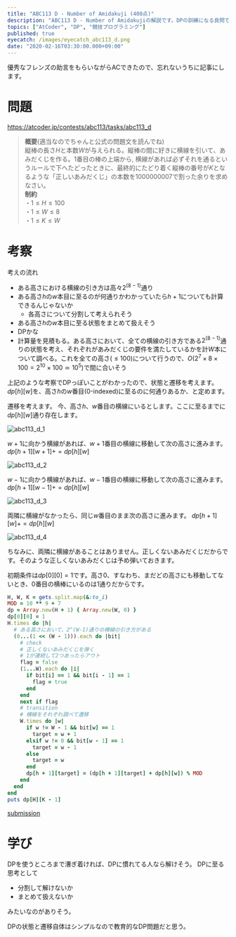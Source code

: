 ```yaml
---
title: "ABC113 D - Number of Amidakuji (400点)"
description: "ABC113 D - Number of Amidakujiの解説です。DPの訓練になる良問です。"
topics: ["AtCoder", "DP", "競技プログラミング"]
published: true
eyecatch: /images/eyecatch_abc113_d.png
date: "2020-02-16T03:30:00.000+09:00"
---
```


優秀なフレンズの助言をもらいながらACできたので、忘れないうちに記事にします。

# 問題

https://atcoder.jp/contests/abc113/tasks/abc113_d

> **概要**(適当なのでちゃんと公式の問題文を読んでね)  
縦棒の長さ$H$と本数$W$が与えられる。縦棒の間に好きに横線を引いて、あみだくじを作る。$1$番目の棒の上端から, 横線があれば必ずそれを通るというルールで下へたどったときに、最終的にたどり着く縦棒の番号が$K$となるような「正しいあみだくじ」の本数を$1000000007$で割った余りを求めなさい。  
**制約**  
・$1 \leq H \leq 100$  
・$1 \leq W \leq 8$  
・$1 \leq K \leq W$

# 考察
考えの流れ
- ある高さにおける横線の引き方は高々$2^{(8-1)}$通り
- ある高さ$h$の$w$本目に至るのが何通りかわかっていたら$h+1$についても計算できるんじゃないか
  - 各高さについて分割して考えられそう
- ある高さ$h$の$w$本目に至る状態をまとめて扱えそう
- DPかな
- 計算量を見積もる。ある高さにおいて、全ての横線の引き方である$2^{(8-1)}$通りの状態を考え、それぞれがあみだくじの要件を満たしているかを計$W$本について調べる。これを全ての高さ($\leq 100$)について行うので、$O(2^7 \times 8 \times 100 = 2^{10} \times 100 \simeq 10^5)$で間に合いそう

上記のような考察でDPっぽいことがわかったので、状態と遷移を考えます。
$dp[h][w]$を、高さ$h$の$w$番目(0-indexed)に至るのに何通りあるか、と定めます。

遷移を考えます。
今、高さ$h$、$w$番目の横線にいるとします。ここに至るまでに$dp[h][w]$通り存在します。

![abc113_d_1](//images.ctfassets.net/57a83iqiwfit/6AmJkMBcMa5UdEt7RsS90S/18d367cd471ef33dd1d62008246f9dc1/1.png)

$w+1$に向かう横線があれば、$w+1$番目の横線に移動して次の高さに進みます。$dp[h+1][w+1] += dp[h][w]$

![abc113_d_2](//images.ctfassets.net/57a83iqiwfit/3xqwgFCIiauCIcAELHld75/910452d6b74b90f2e80214f1e9c18703/2.png)

$w-1$に向かう横線があれば、$w-1$番目の横線に移動して次の高さに進みます。$dp[h+1][w-1] += dp[h][w]$

![abc113_d_3](//images.ctfassets.net/57a83iqiwfit/2JABYZa1ARzbhlS2Pn5OC1/3aef42ed928ff66b11feecfb9e8dd430/3.png)

両隣に横線がなかったら、同じ$w$番目のまま次の高さに進みます。
$dp[h+1][w] += dp[h][w]$

![abc113_d_4](//images.ctfassets.net/57a83iqiwfit/5w4BR9vIutPrTz9nCXbqB9/22d55a7f930e8c3b091b582437a17cbe/4.png)

ちなみに、両隣に横線があることはありません。正しくないあみだくじだからです。そのような正しくないあみだくじは予め弾いておきます。

初期条件は$dp[0][0]=1$です。高さ$0$、すなわち、まだどの高さにも移動してないとき、$0$番目の横棒にいるのは$1$通りだからです。

```ruby {} showLineNumbers
H, W, K = gets.split.map(&:to_i)
MOD = 10 ** 9 + 7
dp = Array.new(H + 1) { Array.new(W, 0) }
dp[0][0] = 1
H.times do |h|
  # ある高さにおいて、2^(W-1)通りの横線の引き方がある
  (0...(1 << (W - 1))).each do |bit|
    # check
    # 正しくないあみだくじを弾く
    # 1が連続して2つあったらアウト
    flag = false
    (1...W).each do |i|
      if bit[i] == 1 && bit[i - 1] == 1
        flag = true
      end
    end
    next if flag
    # transition
    # 横線をそれぞれ調べて遷移
    W.times do |w|
      if w != W - 1 && bit[w] == 1
        target = w + 1
      elsif w != 0 && bit[w - 1] == 1
        target = w - 1
      else
        target = w
      end
      dp[h + 1][target] = (dp[h + 1][target] + dp[h][w]) % MOD
    end
  end
end
puts dp[H][K - 1]
```

[submission](https://atcoder.jp/contests/abc113/submissions/6530229)

# 学び
DPを使うところまで漕ぎ着ければ、DPに慣れてる人なら解けそう。
DPに至る思考として
- 分割して解けないか
- まとめて扱えないか

みたいなのがありそう。

DPの状態と遷移自体はシンプルなので教育的なDP問題だと思う。
